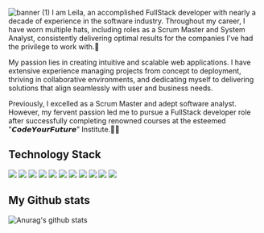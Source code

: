 ![banner (1)](https://github.com/leilafaez/leilafaez/assets/79403281/ba747783-301b-44ba-b5e3-bbddc5bd3713)
I am Leila, an accomplished FullStack developer with nearly a decade of experience in the software industry. Throughout my career, I have worn multiple hats, including roles as a Scrum Master and System Analyst, consistently delivering optimal results for the companies I've had the privilege to work with.🙋

My passion lies in creating intuitive and scalable web applications. I have extensive experience managing projects from concept to deployment, thriving in collaborative environments, and dedicating myself to delivering solutions that align seamlessly with user and business needs.

Previously, I excelled as a Scrum Master and adept software analyst. However, my fervent passion led me to pursue a FullStack developer role after successfully completing renowned courses at the esteemed "𝘾𝙤𝙙𝙚𝙔𝙤𝙪𝙧𝙁𝙪𝙩𝙪𝙧𝙚" Institute.🎯💥


<p align= "center" ><b><h2> Technology Stack</h2> </b></p>

<img src="https://img.shields.io/badge/HTML5-E34F26?style=for-the-badge&logo=html5&logoColor=white"/> <img src="https://img.shields.io/badge/CSS3-1572B6?style=for-the-badge&logo=css3&logoColor=white"/> <img src="https://img.shields.io/badge/Bootstrap-563D7C?style=for-the-badge&logo=bootstrap&logoColor=white"/> <img src="https://img.shields.io/badge/Tailwind_CSS-38B2AC?style=for-the-badge&logo=tailwind-css&logoColor=white"/> <img src="https://img.shields.io/badge/React-20232A?style=for-the-badge&logo=react&logoColor=61DAFB"/> <img src="https://img.shields.io/badge/JavaScript-323330?style=for-the-badge&logo=javascript&logoColor=F7DF1E"/> <img src="https://img.shields.io/badge/next%20js-000000?style=for-the-badge&logo=nextdotjs&logoColor=white"/> <img src="https://img.shields.io/badge/Node%20js-339933?style=for-the-badge&logo=nodedotjs&logoColor=white"/> <img src="https://img.shields.io/badge/Express%20js-000000?style=for-the-badge&logo=express&logoColor=white"/> <img src="https://img.shields.io/badge/PostgreSQL-316192?style=for-the-badge&logo=postgresql&logoColor=white"/> <img src="https://img.shields.io/badge/MongoDB-4EA94B?style=for-the-badge&logo=mongodb&logoColor=white"/>


<p align= "center" ><b><h2> My Github stats</h2> </b></p>


![Anurag's github stats](https://github-readme-stats.vercel.app/api?username=leilafaez)






